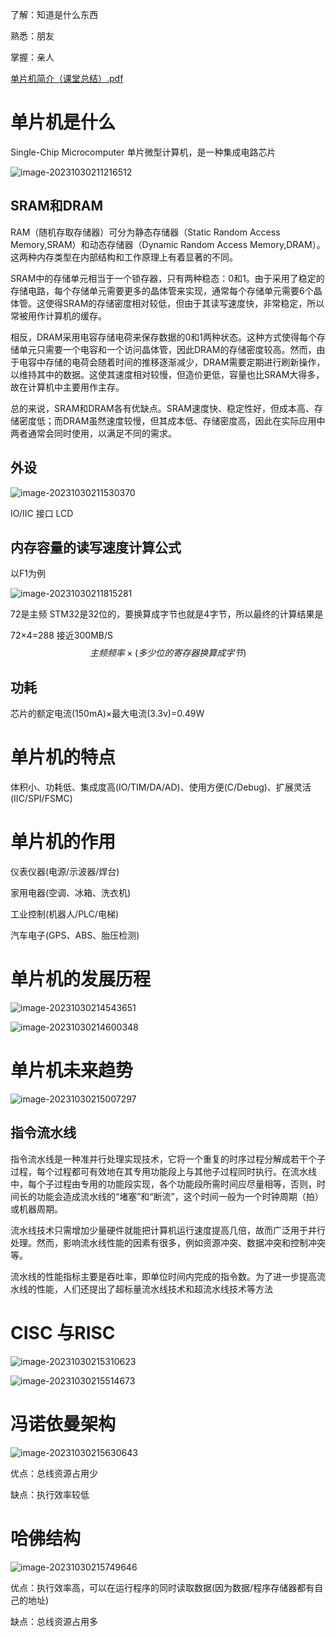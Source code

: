 了解：知道是什么东西

熟悉：朋友

掌握：亲人

 [单片机简介（课堂总结）.pdf](单片机简介（课堂总结）.pdf) 

# 单片机是什么

Single-Chip Microcomputer 单片微型计算机，是一种集成电路芯片

![image-20231030211216512](assets/image-20231030211216512.png)

## SRAM和DRAM

RAM（随机存取存储器）可分为静态存储器（Static Random Access Memory,SRAM）和动态存储器（Dynamic Random Access Memory,DRAM）。这两种内存类型在内部结构和工作原理上有着显著的不同。

SRAM中的存储单元相当于一个锁存器，只有两种稳态：0和1。由于采用了稳定的存储电路，每个存储单元需要更多的晶体管来实现，通常每个存储单元需要6个晶体管。这使得SRAM的存储密度相对较低，但由于其读写速度快，非常稳定，所以常被用作计算机的缓存。

相反，DRAM采用电容存储电荷来保存数据的0和1两种状态。这种方式使得每个存储单元只需要一个电容和一个访问晶体管，因此DRAM的存储密度较高。然而，由于电容中存储的电荷会随着时间的推移逐渐减少，DRAM需要定期进行刷新操作，以维持其中的数据。这使其速度相对较慢，但造价更低，容量也比SRAM大得多，故在计算机中主要用作主存。

总的来说，SRAM和DRAM各有优缺点。SRAM速度快、稳定性好，但成本高、存储密度低；而DRAM虽然速度较慢，但其成本低、存储密度高，因此在实际应用中两者通常会同时使用，以满足不同的需求。

## 外设

![image-20231030211530370](assets/image-20231030211530370.png)

IO/IIC 接口 LCD

## 内存容量的读写速度计算公式

以F1为例

![image-20231030211815281](assets/image-20231030211815281.png)

72是主频 STM32是32位的，要换算成字节也就是4字节，所以最终的计算结果是

72×4=288 接近300MB/S
$$
主频频率×(多少位的寄存器换算成字节)
$$

## 功耗

芯片的额定电流(150mA)×最大电流(3.3v)=0.49W

# 单片机的特点

体积小、功耗低、集成度高(IO/TIM/DA/AD)、使用方便(C/Debug)、扩展灵活(IIC/SPI/FSMC)

# 单片机的作用

 仪表仪器(电源/示波器/焊台)

家用电器(空调、冰箱、洗衣机)

工业控制(机器人/PLC/电梯)

汽车电子(GPS、ABS、胎压检测)

# 单片机的发展历程

![image-20231030214543651](assets/image-20231030214543651.png)

![image-20231030214600348](assets/image-20231030214600348.png)

# 单片机未来趋势

![image-20231030215007297](assets/image-20231030215007297.png)

## 指令流水线

指令流水线是一种准并行处理实现技术，它将一个重复的时序过程分解成若干个子过程，每个过程都可有效地在其专用功能段上与其他子过程同时执行。在流水线中，每个子过程由专用的功能段实现，各个功能段所需时间应尽量相等，否则，时间长的功能会造成流水线的“堵塞”和“断流”，这个时间一般为一个时钟周期（拍）或机器周期。

流水线技术只需增加少量硬件就能把计算机运行速度提高几倍，故而广泛用于并行处理。然而，影响流水线性能的因素有很多，例如资源冲突、数据冲突和控制冲突等。

流水线的性能指标主要是吞吐率，即单位时间内完成的指令数。为了进一步提高流水线的性能，人们还提出了超标量流水线技术和超流水线技术等方法

# CISC 与RISC

![image-20231030215310623](assets/image-20231030215310623.png)

![image-20231030215514673](assets/image-20231030215514673.png)

# 冯诺依曼架构

![image-20231030215630643](assets/image-20231030215630643.png)

优点：总线资源占用少

缺点：执行效率较低

# 哈佛结构

![image-20231030215749646](assets/image-20231030215749646.png)

优点：执行效率高，可以在运行程序的同时读取数据(因为数据/程序存储器都有自己的地址)

缺点：总线资源占用多

